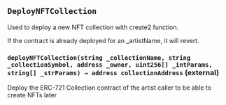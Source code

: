 ## `DeployNFTCollection`

Used to deploy a new NFT collection with create2 function.


   If the contract is already deployed for an _artistName, it will revert.


### `deployNFTCollection(string _collectionName, string _collectionSymbol, address _owner, uint256[] _intParams, string[] _strParams) → address collectionAddress` (external)

Deploy the ERC-721 Collection contract of the artist caller to be able to create NFTs later








